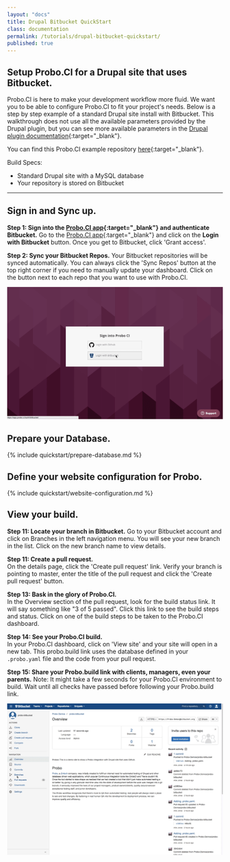 ```yaml
---
layout: "docs"
title: Drupal Bitbucket QuickStart
class: documentation
permalink: /tutorials/drupal-bitbucket-quickstart/
published: true
---
```


## Setup Probo.CI for a Drupal site that uses Bitbucket.
Probo.CI is here to make your development workflow more fluid. We want you to be able to configure Probo.CI to fit your project's needs. Below is a step by step example of a standard Drupal site install with Bitbucket. This walkthrough does not use all the available parameters provided by the Drupal plugin, but you can see more available parameters in the [Drupal plugin documentation](/plugins/drupal-plugin/ "Drupal plugin Documentation"){:target="\_blank"}.

You can find this Probo.CI example repository [here](https://bitbucket.org/Probo-Demos/probo-bitbucket){:target="\_blank"}.

Build Specs:

* Standard Drupal site with a MySQL database
* Your repository is stored on Bitbucket

----


## Sign in and Sync up.
**Step 1: Sign into the [Probo.CI app](https://app.probo.ci/){:target="_blank"} and authenticate Bitbucket.**
Go to the [Probo.CI app](https://app.probo.ci/){:target="\_blank"} and click on the **Login with Bitbucket** button. Once you get to Bitbucket, click 'Grant access'.

**Step 2: Sync your Bitbucket Repos.**
Your Bitbucket repositories will be synced automatically. You can always click the 'Sync Repos' button at the top right corner if you need to manually update your dashboard.  Click on the button next to each repo that you want to use with Probo.CI.

<img src="/images/bitbucketauth.gif" alt="Authenticate GIF" class="docs-gif screenshot">

## Prepare your Database.
{% include quickstart/prepare-database.md %}

## Define your website configuration for Probo.
{% include quickstart/website-configuration.md %}

## View your build.
**Step 11: Locate your branch in Bitbucket.**
Go to your Bitbucket account and click on Branches in the left navigation menu. You will see your new branch in the list. Click on the new branch name to view details.

**Step 11: Create a pull request.**  
On the details page, click the 'Create pull request' link. Verify your branch is pointing to master, enter the title of the pull request and click the 'Create pull request' button.    

**Step 13: Bask in the glory of Probo.CI.**  
In the Overview section of the pull request, look for the build status link. It will say something like "3 of 5 passed". Click this link to see the build steps and status. Click on one of the build steps to be taken to the Probo.CI dashboard.

**Step 14: See your Probo.CI build.**  
In your Probo.CI dashboard, click on 'View site' and your site will open in a new tab. This probo.build link uses the database defined in your `.probo.yaml` file and the code from your pull request.

**Step 15: Share your Probo.build link with clients, managers, even your parents.**
Note: It might take a few seconds for your Probo.CI environment to build. Wait until all checks have passed before following your Probo.build link.  

<img src="/images/bitbucketpullrequest.gif" alt="Probo.CI Bitbucket build Gif" class="docs-gif screenshot">
